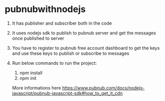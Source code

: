 # pubnubwithnodejs
1. It has publisher and subscriber both in the code 
2. It uses nodejs sdk to publish to pubnub server and get the messages once published to server
3. You have to register to pubnub free account dashboard to get the keys and use these keys to publish or subscribe to messages
4. Run below commands to run the project:
   1. npm install 
   2. npm init
   
   More informations here 
   https://www.pubnub.com/docs/nodejs-javascript/pubnub-javascript-sdk#how_to_get_it_cdn
   
